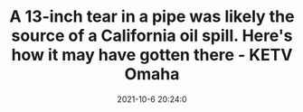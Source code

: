 ---
"title": "A 13-inch tear in a pipe was likely the source of a California oil spill. Here's how it may have gotten there - KETV Omaha"
"date": "2021-10-6 20:24:0"
"feed_name": "GOOGLENEWSDRILLING"
"feed_website": "https://news.google.com/search?q=drilling%2Bincident&hl=en-US&gl=US&ceid=US:en"
"feed_rss": "https://news.google.com/rss/search?q=drilling%2Bincident&hl=en-US&gl=US&ceid=US:en"
"link": "https://www.ketv.com/article/a-13-inch-tear-in-a-pipe-was-likely-the-source-of-a-california-oil-spill-here-s-how-it-may-have-gotten-there/37877348"
"source": "{'href': 'https://www.ketv.com', 'title': 'KETV Omaha'}"
"file": "_posts/2021-1-1-ad4782d8dc65b13b60b0706fef72e86012c9217c.md"
"accident": "1"
"drilling": "1"
"dead": "0"
"injured": "0"
"arrested": "0"
"place": "unknown place"
"where": "unknown site"
"causes": "unknown"
"place_uri": "unknown place"
---